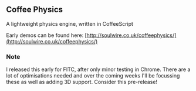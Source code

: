 ## Coffee Physics
A lightweight physics engine, written in CoffeeScript

Early demos can be found here: [http://soulwire.co.uk/coffeephysics/](http://soulwire.co.uk/coffeephysics/)

### Note
I released this early for FITC, after only minor testing in Chrome. There are a lot of optimisations needed and over the coming weeks I'll be focussing these as well as adding 3D support. Consider this pre-release!